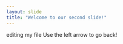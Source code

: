 ```yaml
---
layout: slide
title: "Welcome to our second slide!"
---
```

editing my file
Use the left arrow to go back!

